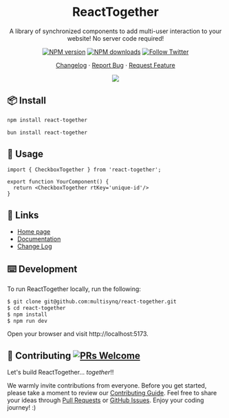 <div align="center"><a name="readme-top"></a>

<h1>ReactTogether</h1>

A library of synchronized components to add multi-user interaction to your website! No server code required!

[![NPM version][npm-image]][npm-url]
[![NPM downloads][download-image]][download-url]
[![Follow Twitter][twitter-image]][twitter-url] 

[Changelog](./react-together/CHANGELOG.md) · [Report Bug][github-issues-url] · [Request Feature][github-issues-url]

![](https://raw.githubusercontent.com/andreasbm/readme/master/assets/lines/rainbow.png)

[npm-image]: https://img.shields.io/npm/v/react-together.svg
[npm-url]: https://www.npmjs.com/package/react-together

[download-image]: https://img.shields.io/npm/dm/react-together.svg?style=flat-square
[download-url]: https://npmjs.org/package/antd
[twitter-image]: https://img.shields.io/twitter/follow/Multisynq.svg?label=Multisynq
[twitter-url]: https://twitter.com/Multisynq
[github-issues-url]: https://new-issue.ant.design

</div>

## 📦 Install

```bash
npm install react-together
```

```bash
bun install react-together
```

## 🔨 Usage

```tsx
import { CheckboxTogether } from 'react-together';

export function YourComponent() {
  return <CheckboxTogether rtKey='unique-id'/>
}
```

## 🔗 Links

- [Home page](https://react-together.dev/)
- [Documentation](https://react-together.dev/getting-started)
- [Change Log](./react-together/CHANGELOG.md)


## ⌨️ Development


To run ReactTogether locally, run the following:

```bash
$ git clone git@github.com:multisynq/react-together.git
$ cd react-together
$ npm install
$ npm run dev
```

Open your browser and visit http://localhost:5173.

## 🤝 Contributing [![PRs Welcome](https://img.shields.io/badge/PRs-welcome-brightgreen.svg?style=flat-square)](http://makeapullrequest.com)


Let's build ReactTogether... *together*!!

We warmly invite contributions from everyone. Before you get started, please take a moment to review our [Contributing Guide](https://reacttogether.dev/#/contributing). Feel free to share your ideas through [Pull Requests](https://github.com/multisynq/react-together/pulls) or [GitHub Issues](https://github.com/multisynq/react-together/issues). Enjoy your coding journey! :)
